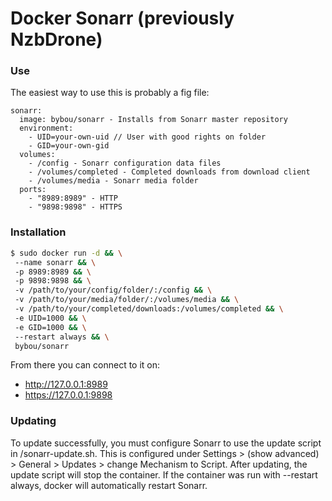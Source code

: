 # Docker Sonarr (previously NzbDrone)

### Use
The easiest way to use this is probably a fig file:
```
sonarr:
  image: bybou/sonarr - Installs from Sonarr master repository
  environment:
    - UID=your-own-uid // User with good rights on folder
    - GID=your-own-gid 
  volumes:
    - /config - Sonarr configuration data files
    - /volumes/completed - Completed downloads from download client
    - /volumes/media - Sonarr media folder
  ports:
    - "8989:8989" - HTTP
    - "9898:9898" - HTTPS
```

### Installation
```sh
$ sudo docker run -d && \
 --name sonarr && \
 -p 8989:8989 && \
 -p 9898:9898 && \
 -v /path/to/your/config/folder/:/config && \
 -v /path/to/your/media/folder/:/volumes/media && \
 -v /path/to/your/completed/downloads:/volumes/completed && \
 -e UID=1000 && \
 -e GID=1000 && \
 --restart always && \
 bybou/sonarr
```
From there you can connect to it on:
  - http://127.0.0.1:8989
  - https://127.0.0.1:9898

### Updating
To update successfully, you must configure Sonarr to use the update script in /sonarr-update.sh. This is configured under Settings > (show advanced) > General > Updates > change Mechanism to Script.
After updating, the update script will stop the container.
If the container was run with --restart always, docker will automatically restart Sonarr.
